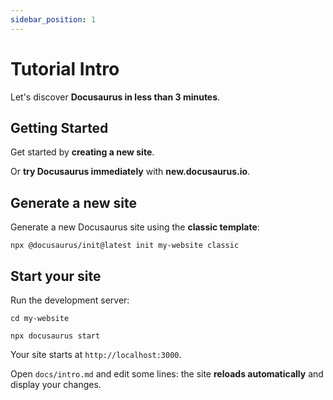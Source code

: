 ```yaml
---
sidebar_position: 1
---
```


# Tutorial Intro

Let's discover **Docusaurus in less than 3 minutes**.

## Getting Started

Get started by **creating a new site**.

Or **try Docusaurus immediately** with **new.docusaurus.io**.

## Generate a new site

Generate a new Docusaurus site using the **classic template**:

```shell
npx @docusaurus/init@latest init my-website classic
```

## Start your site

Run the development server:

```shell
cd my-website

npx docusaurus start
```

Your site starts at `http://localhost:3000`.

Open `docs/intro.md` and edit some lines: the site **reloads automatically** and display your changes.
